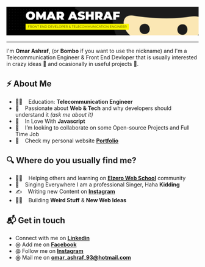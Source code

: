 <!-- # Hello, nerds 🤓 -->

<p align="center">
  <img src="https://raw.githubusercontent.com/OmarAshraf-Bombo/OmarAshraf-Bombo/master/hi.png">
</p>

---

I'm **Omar Ashraf**, (or **Bombo** if you want to use the nickname) and I'm a Telecommunication Engineer & Front End Devloper that is usually interested in crazy ideas 🦄 and ocasionally in useful projects 🤖.

## ⚡️ About Me

- 🧑‍🎤 &nbsp;&nbsp; Education: **Telecommunication Engineer**
- 👾 &nbsp;&nbsp; Passionate about **Web & Tech** and why developers should understand it _(ask me about it)_
- 💚 &nbsp;&nbsp; In Love With **Javascript**
- 👯 &nbsp;&nbsp; I’m looking to collaborate on some Open-source Projects and Full Time Job
- 📱 &nbsp;&nbsp; Check my personal website [**Portfolio**](https://www.omarashraf.com/)

## 🔍 Where do you usually find me?

- 🧙‍♂️ &nbsp;&nbsp; Helping others and learning on [**Elzero Web School**](https://www.facebook.com/groups/ElzeroWebSchool) community
- 🎤 &nbsp;&nbsp; Singing Everywhere I am a professional Singer, Haha **Kidding**
- ✍️ &nbsp;&nbsp; Writing new Content on [**Instagram**](https://www.instagram.com/omarashrafcodes/)
- 👷‍♂️ &nbsp;&nbsp; Building **Weird Stuff** & **New Web Ideas**

## 📬 Get in touch

- Connect with me on [**Linkedin**](https://www.linkedin.com/in/omar-ashraf-wagih/)
- @ Add me on [**Facebook**](https://www.facebook.com/omar.ronaldo.ashraf/)
- @ Follow me on [**Instagram**](https://www.instagram.com/omarashrafcodes/)
- @ Mail me on **omar_ashraf_93@hotmail.com**
